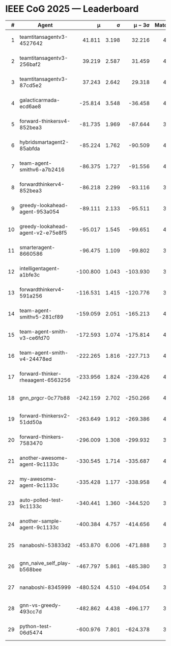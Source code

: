 # IEEE CoG 2025 — Leaderboard

| # | Agent | μ | σ | μ − 3σ | Matches | Updated |
|---:|---|---:|---:|---:|---:|---|
| 1 | teamtitansagentv3-4527642 | 41.811 | 3.198 | 32.216 | 4180 | 2025-08-18 20:31 |
| 2 | teamtitansagentv3-256baf2 | 39.219 | 2.587 | 31.459 | 4392 | 2025-08-18 20:31 |
| 3 | teamtitansagentv3-87cd5e2 | 37.243 | 2.642 | 29.318 | 4092 | 2025-08-18 20:31 |
| 4 | galacticarmada-ecd6ae8 | -25.814 | 3.548 | -36.458 | 4380 | 2025-08-18 20:31 |
| 5 | forward-thinkersv4-852bea3 | -81.735 | 1.969 | -87.644 | 3314 | 2025-08-18 20:31 |
| 6 | hybridsmartagent2-85abfda | -85.224 | 1.762 | -90.509 | 4107 | 2025-08-18 20:31 |
| 7 | team-agent-smithv6-a7b2416 | -86.375 | 1.727 | -91.556 | 4240 | 2025-08-18 20:31 |
| 8 | forwardthinkerv4-852bea3 | -86.218 | 2.299 | -93.116 | 3420 | 2025-08-18 20:31 |
| 9 | greedy-lookahead-agent-953a054 | -89.111 | 2.133 | -95.511 | 3996 | 2025-08-18 20:31 |
| 10 | greedy-lookahead-agent-v2-e75e8f5 | -95.017 | 1.545 | -99.651 | 4236 | 2025-08-18 20:31 |
| 11 | smarteragent-8660586 | -96.475 | 1.109 | -99.802 | 3675 | 2025-08-18 20:31 |
| 12 | intelligentagent-a1bfe3c | -100.800 | 1.043 | -103.930 | 3402 | 2025-08-18 20:31 |
| 13 | forwardthinkerv4-591a256 | -116.531 | 1.415 | -120.776 | 3834 | 2025-08-18 20:31 |
| 14 | team-agent-smithv5-281cf89 | -159.059 | 2.051 | -165.213 | 4300 | 2025-08-18 20:31 |
| 15 | team-agent-smith-v3-ce6fd70 | -172.593 | 1.074 | -175.814 | 4752 | 2025-08-18 20:31 |
| 16 | team-agent-smith-v4-24478ed | -222.265 | 1.816 | -227.713 | 4372 | 2025-08-18 20:31 |
| 17 | forward-thinker-rheaagent-6563256 | -233.956 | 1.824 | -239.426 | 4004 | 2025-08-18 20:31 |
| 18 | gnn_prgcr-0c77b88 | -242.159 | 2.702 | -250.266 | 4090 | 2025-08-18 20:31 |
| 19 | forward-thinkersv2-51dd50a | -263.649 | 1.912 | -269.386 | 4304 | 2025-08-18 20:31 |
| 20 | forward-thinkers-7583470 | -296.009 | 1.308 | -299.932 | 3900 | 2025-08-18 20:31 |
| 21 | another-awesome-agent-9c1133c | -330.545 | 1.714 | -335.687 | 4520 | 2025-08-18 20:31 |
| 22 | my-awesome-agent-9c1133c | -335.428 | 1.177 | -338.958 | 4500 | 2025-08-18 20:31 |
| 23 | auto-polled-test-9c1133c | -340.441 | 1.360 | -344.520 | 3660 | 2025-08-18 20:31 |
| 24 | another-sample-agent-9c1133c | -400.384 | 4.757 | -414.656 | 4000 | 2025-08-18 20:31 |
| 25 | nanaboshi-53833d2 | -453.870 | 6.006 | -471.888 | 3140 | 2025-08-18 20:31 |
| 26 | gnn_naive_self_play-b568bee | -467.797 | 5.861 | -485.380 | 3540 | 2025-08-18 20:31 |
| 27 | nanaboshi-8345999 | -480.524 | 4.510 | -494.054 | 3580 | 2025-08-18 20:31 |
| 28 | gnn-vs-greedy-493cc7d | -482.862 | 4.438 | -496.177 | 3540 | 2025-08-18 20:31 |
| 29 | python-test-06d5474 | -600.976 | 7.801 | -624.378 | 3450 | 2025-08-18 20:31 |
